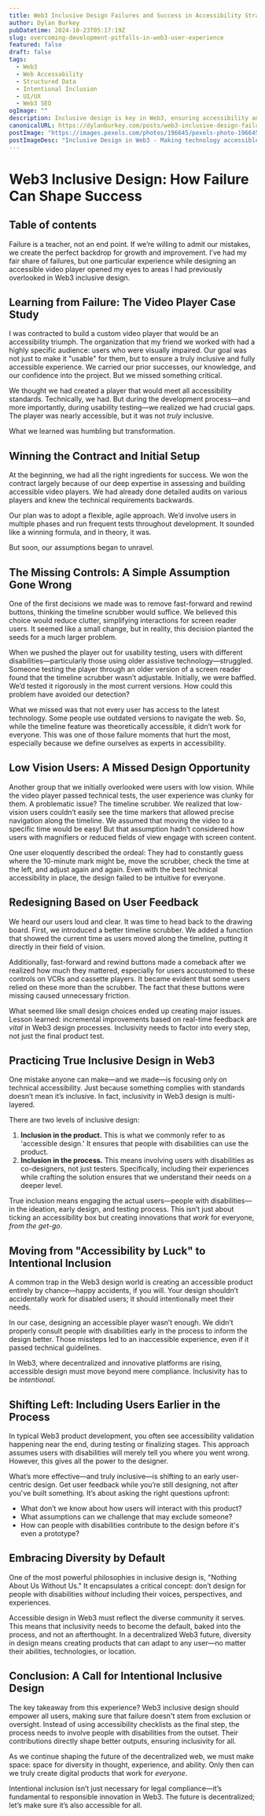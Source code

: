 ```yaml
---
title: Web3 Inclusive Design Failures and Success in Accessibility Strategies
author: Dylan Burkey
pubDatetime: 2024-10-23T05:17:19Z
slug: overcoming-development-pitfalls-in-web3-user-experience
featured: false
draft: false
tags:
  - Web3
  - Web Accessability
  - Structured Data
  - Intentional Inclusion
  - UI/UX
  - Web3 SEO
ogImage: ""
description: Inclusive design is key in Web3, ensuring accessibility and equity. Discover how to embed these principles from the start for all users.
canonicalURL: https://dylanburkey.com/posts/web3-inclusive-design-failure-success
postImage: "https://images.pexels.com/photos/196645/pexels-photo-196645.jpeg?auto=compress&cs=tinysrgb&w=800&h=400"
postImageDesc: "Inclusive Design in Web3 - Making technology accessible for everyone"
---
```


# Web3 Inclusive Design: How Failure Can Shape Success

## Table of contents

Failure is a teacher, not an end point. If we’re willing to admit our mistakes, we create the perfect backdrop for growth and improvement. I’ve had my fair share of failures, but one particular experience while designing an accessible video player opened my eyes to areas I had previously overlooked in Web3 inclusive design.

## Learning from Failure: The Video Player Case Study

I was contracted to build a custom video player that would be an accessibility triumph. The organization that my friend we worked with had a highly specific audience: users who were visually impaired. Our goal was not just to make it "usable" for them, but to ensure a truly inclusive and fully accessible experience. We carried our prior successes, our knowledge, and our confidence into the project. But we missed something critical.

We thought we had created a player that would meet all accessibility standards. Technically, we had. But during the development process—and more importantly, during usability testing—we realized we had crucial gaps. The player was nearly accessible, but it was not _truly_ inclusive.

What we learned was humbling but transformation.

## Winning the Contract and Initial Setup

At the beginning, we had all the right ingredients for success. We won the contract largely because of our deep expertise in assessing and building accessible video players. We had already done detailed audits on various players and knew the technical requirements backwards.

Our plan was to adopt a flexible, agile approach. We’d involve users in multiple phases and run frequent tests throughout development. It sounded like a winning formula, and in theory, it was.

But soon, our assumptions began to unravel.

## The Missing Controls: A Simple Assumption Gone Wrong

One of the first decisions we made was to remove fast-forward and rewind buttons, thinking the timeline scrubber would suffice. We believed this choice would reduce clutter, simplifying interactions for screen reader users. It seemed like a small change, but in reality, this decision planted the seeds for a much larger problem.

When we pushed the player out for usability testing, users with different disabilities—particularly those using older assistive technology—struggled. Someone testing the player through an older version of a screen reader found that the timeline scrubber wasn’t adjustable. Initially, we were baffled. We’d tested it rigorously in the most current versions. How could this problem have avoided our detection?

What we missed was that not every user has access to the latest technology. Some people use outdated versions to navigate the web. So, while the timeline feature was theoretically accessible, it didn’t work for everyone. This was one of those failure moments that hurt the most, especially because we define ourselves as experts in accessibility.

## Low Vision Users: A Missed Design Opportunity

Another group that we initially overlooked were users with low vision. While the video player passed technical tests, the user experience was clunky for them. A problematic issue? The timeline scrubber. We realized that low-vision users couldn’t easily see the time markers that allowed precise navigation along the timeline. We assumed that moving the video to a specific time would be easy! But that assumption hadn’t considered how users with magnifiers or reduced fields of view engage with screen content.

One user eloquently described the ordeal: They had to constantly guess where the 10-minute mark might be, move the scrubber, check the time at the left, and adjust again and again. Even with the best technical accessibility in place, the design failed to be intuitive for everyone.

## Redesigning Based on User Feedback

We heard our users loud and clear. It was time to head back to the drawing board. First, we introduced a better timeline scrubber. We added a function that showed the current time as users moved along the timeline, putting it directly in their field of vision.

Additionally, fast-forward and rewind buttons made a comeback after we realized how much they mattered, especially for users accustomed to these controls on VCRs and cassette players. It became evident that some users relied on these more than the scrubber. The fact that these buttons were missing caused unnecessary friction.

What seemed like small design choices ended up creating major issues. Lesson learned: incremental improvements based on real-time feedback are _vital_ in Web3 design processes. Inclusivity needs to factor into every step, not just the final product test.

## Practicing True Inclusive Design in Web3

One mistake anyone can make—and we made—is focusing only on technical accessibility. Just because something complies with standards doesn’t mean it’s inclusive. In fact, inclusivity in Web3 design is multi-layered.

There are two levels of inclusive design:

1. **Inclusion in the product.** This is what we commonly refer to as 'accessible design.' It ensures that people with disabilities can use the product.
2. **Inclusion in the process.** This means involving users with disabilities as co-designers, not just testers. Specifically, including their experiences while crafting the solution ensures that we understand their needs on a deeper level.

True inclusion means engaging the actual users—people with disabilities—in the ideation, early design, and testing process. This isn’t just about ticking an accessibility box but creating innovations that _work_ for everyone, _from the get-go_.

## Moving from "Accessibility by Luck" to Intentional Inclusion

A common trap in the Web3 design world is creating an accessible product entirely by chance—happy accidents, if you will. Your design shouldn’t accidentally work for disabled users; it should intentionally meet their needs.

In our case, designing an accessible player wasn’t enough. We didn’t properly consult people with disabilities early in the process to inform the design better. Those missteps led to an inaccessible experience, even if it passed technical guidelines.

In Web3, where decentralized and innovative platforms are rising, accessible design must move beyond mere compliance. Inclusivity has to be _intentional_.

## Shifting Left: Including Users Earlier in the Process

In typical Web3 product development, you often see accessibility validation happening near the end, during testing or finalizing stages. This approach assumes users with disabilities will merely tell you where you went wrong. However, this gives all the power to the designer.

What’s more effective—and truly inclusive—is shifting to an early user-centric design. Get user feedback while you’re still designing, not after you've built something. It’s about asking the right questions upfront:

- What don’t we know about how users will interact with this product?
- What assumptions can we challenge that may exclude someone?
- How can people with disabilities contribute to the design before it's even a prototype?

## Embracing Diversity by Default

One of the most powerful philosophies in inclusive design is, "Nothing About Us Without Us." It encapsulates a critical concept: don’t design for people with disabilities _without_ including their voices, perspectives, and experiences.

Accessible design in Web3 must reflect the diverse community it serves. This means that inclusivity needs to become the default, baked into the process, and not an afterthought. In a decentralized Web3 future, diversity in design means creating products that can adapt to any user—no matter their abilities, technologies, or location.

## Conclusion: A Call for Intentional Inclusive Design

The key takeaway from this experience? Web3 inclusive design should empower all users, making sure that failure doesn't stem from exclusion or oversight. Instead of using accessibility checklists as the final step, the process needs to involve people with disabilities from the outset. Their contributions directly shape better outputs, ensuring inclusivity for all.

As we continue shaping the future of the decentralized web, we must make space: space for diversity in thought, experience, and ability. Only then can we truly create digital products that work for _everyone_.

Intentional inclusion isn’t just necessary for legal compliance—it’s fundamental to responsible innovation in Web3. The future is decentralized; let’s make sure it’s also accessible for all.
